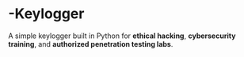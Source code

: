 # -Keylogger
A simple keylogger built in Python for **ethical hacking**, **cybersecurity training**, and **authorized penetration testing labs**.
